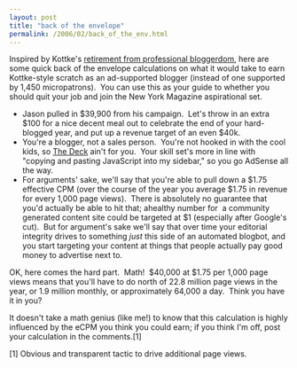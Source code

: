 ```yaml
---
layout: post
title: "back of the envelope"
permalink: /2006/02/back_of_the_env.html
---
```


Inspired by Kottke's [retirement from professional bloggerdom](http://www.kottke.org/06/02/oh-what-a-year), here are some quick back of the envelope calculations on what it would take to earn Kottke-style scratch as an ad-supported blogger (instead of one supported by 1,450 micropatrons).  You can use this as your guide to whether you should quit your job and join the New York Magazine aspirational set.

*   Jason pulled in $39,900 from his campaign.  Let's throw in an extra $100 for a nice decent meal out to celebrate the end of your hard-blogged year, and put up a revenue target of an even $40k. 
*   You're a blogger, not a sales person.  You're not hooked in with the cool kids, so [The Deck](http://www.coudal.com/deck/index.php) ain't for you.  Your skill set's more in line with "copying and pasting JavaScript into my sidebar," so you go AdSense all the way.
*   For arguments' sake, we'll say that you're able to pull down a $1.75 effective CPM (over the course of the year you average $1.75 in revenue for every 1,000 page views).  There is absolutely no guarantee that you'd actually be able to hit that; ahealthy number for  a community generated content site could be targeted at $1 (especially after Google's cut).  But for argument's sake we'll say that over time your editorial integrity drives to something _just_ this side of an automated blogbot, and you start targeting your content at things that people actually pay good money to advertise next to.

OK, here comes the hard part.  Math!  $40,000 at $1.75 per 1,000 page views means that you'll have to do north of 22.8 million page views in the year, or 1.9 million monthly, or approximately 64,000 a day.  Think you have it in you?

It doesn't take a math genius (like me!) to know that this calculation is highly influenced by the eCPM you think you could earn; if you think I'm off, post your calculation in the comments.\[1\]

\[1\] Obvious and transparent tactic to drive additional page views.